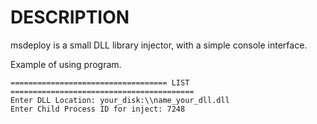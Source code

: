 # DESCRIPTION
msdeploy is a small DLL library injector, with a simple console interface.

Example of using program.

    =================================== LIST =========================================
    Enter DLL Location: your_disk:\\name_your_dll.dll
    Enter Child Process ID for inject: 7248
